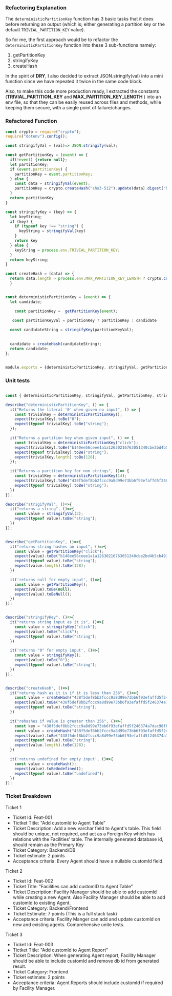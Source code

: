 
### Refactoring Explanation

The `deterministicPartitionKey` function has 3 basic tasks that it does before returning an output (which is; either generating a partition key or the default `TRIVIAL_PARTITION_KEY` value).

So for me, the first approach would be to refactor the `deterministicPartitionKey` function into these 3 sub-functions namely:

1. getPartitionKey
2. stringifyKey
3. createHash


In the spirit of **DRY**, I also decided to extract JSON.stringify(val) into a mini function since we have repeated it twice in the same code block.

Also, to make this code more production ready, I extracted the constants (**TRIVIAL_PARTITION_KEY** and **MAX_PARTITION_KEY_LENGTH** ) into an env file, so that they can be easily reused across files and methods, while keeping them secure, with a single point of failure/changes.





### Refactored Function
```javascript
const crypto = require("crypto");
require("dotenv").config();

const stringifyVal = (val)=> JSON.stringify(val);

const getPartitionKey = (event) => {
  if(!event) {return null};
  let partitionKey;
  if (event.partitionKey) {
    partitionKey = event.partitionKey;
  } else {
    const data = stringifyVal(event);
    partitionKey = crypto.createHash("sha3-512").update(data).digest("hex");
  }
  return partitionKey
}

const stringifyKey = (key) => {
  let keyString;
  if (key) {
    if (typeof key !== "string") {
      keyString = stringifyVal(key)
    }
    return key
  } else {
    keyString = process.env.TRIVIAL_PARTITION_KEY;
  }
  return keyString;
}

const createHash = (data) => {
  return data.length > process.env.MAX_PARTITION_KEY_LENGTH ? crypto.createHash("sha3-512").update(data).digest("hex") : data;
  }


const deterministicPartitionKey = (event) => {
  let candidate;

    const partitionKey =  getPartitionKey(event);
    
   const partitionKeyVal = partitionKey ? partitionKey : candidate

  const candidateString = stringifyKey(partitionKeyVal);

  
  candidate = createHash(candidateString);
  return candidate;
};


module.exports = {deterministicPartitionKey, stringifyVal, getPartitionKey, stringifyKey, createHash};
```

### Unit tests
```javascript

const { deterministicPartitionKey, stringifyVal, getPartitionKey, stringifyKey, createHash } = require("./dpk");

describe("deterministicPartitionKey", () => {
  it("Returns the literal '0' when given no input", () => {
    const trivialKey = deterministicPartitionKey();
    expect(trivialKey).toBe("0");
    expect(typeof trivialKey).toBe("string");
  });

  it("Returns a partition key when given input", () => {
    const trivialKey = deterministicPartitionKey("click");
    expect(trivialKey).toBe("b140ee56ceee1a1a12630216763051340cbe2bd4b5cb4934980cc0635a110602b850e7c560775e75e0551b7ff1129fa342fe2bc18ea73d9cf9c6d8679311a511")
    expect(typeof trivialKey).toBe("string");
    expect(trivialKey.length).toBe(128);
  });

  it("Returns a partition key for non strings", ()=> {
    const trivialKey = deterministicPartitionKey(14);
    expect(trivialKey).toBe("438f5def8bb2fccc9a8d99e73bb6f93efaffd5f246374a7dac98fb12c43792a8a52cd15c5d16545158dfcc7a9f69ea68ed052dc96025fb7f54f8ea15dd0be1d6")
    expect(typeof trivialKey).toBe("string");
  })
});

describe("strigifyVal", ()=>{
  it("returns a string", ()=>{
    const value = stringifyVal(3);
    expect(typeof value).toBe("string");
  })
});


describe("getPartitionKey", ()=>{
  it("returns string hashes an input", ()=>{
    const value = getPartitionKey("click");
    expect(value).toBe("b140ee56ceee1a1a12630216763051340cbe2bd4b5cb4934980cc0635a110602b850e7c560775e75e0551b7ff1129fa342fe2bc18ea73d9cf9c6d8679311a511");
    expect(typeof value).toBe("string");
    expect(value.length).toBe(128);
  })

  it('returns null for empty input', ()=>{
    const value = getPartitionKey();
    expect(value).toBe(null);
    expect(value).toBeNull();
  })
});


describe("stringifyKey", ()=>{
  it("returns string input as it is", ()=>{
    const value = stringifyKey("click");
    expect(value).toBe("click");
    expect(typeof value).toBe("string");
  })

  it('returns "0" for empty input', ()=>{
    const value = stringifyKey();
    expect(value).toBe("0");
    expect(typeof value).toBe("string");
  })
});


describe("createHash", ()=>{
  it("returns hash as it is if it is less than 256", ()=>{
    const value = createHash("438f5def8bb2fccc9a8d99e73bb6f93efaffd5f246374a7dac98fb12c43792a8a52cd15c5d16545158dfcc7a9f69ea68ed052dc96025fb7f54f8ea15dd0be1d6");
    expect(value).toBe("438f5def8bb2fccc9a8d99e73bb6f93efaffd5f246374a7dac98fb12c43792a8a52cd15c5d16545158dfcc7a9f69ea68ed052dc96025fb7f54f8ea15dd0be1d6");
    expect(typeof value).toBe("string");
  })

  it("rehashes if value is greater than 256", ()=>{
    const key = "438f5def8bb2fccc9a8d99e73bb6f93efaffd5f246374a7dac98fb12c43792a8a52cd15c5d16545158dfcc7a9f69ea68ed052dc96025fb7f54f8ea15dd0be1d6438f5def8bb2fccc9a8d99e73bb6f93efaffd5f246374a7dac98fb12c43792a8a52cd15c5d16545158dfcc7a9f69ea68ed052dc960253efaffd5f246374a7dac98fb12c43792a8a52cd15c5d16545158dfcc7a9f69ea68ed052dc960253efaffd5f246374a7dac98fb12c43792a8a52cd15c5d16545158dfcc7a9f69ea68ed052dc96025"
    const value = createHash("438f5def8bb2fccc9a8d99e73bb6f93efaffd5f246374a7dac98fb12c43792a8a52cd15c5d16545158dfcc7a9f69ea68ed052dc96025fb7f54f8ea15dd0be1d6");
    expect(value).toBe("438f5def8bb2fccc9a8d99e73bb6f93efaffd5f246374a7dac98fb12c43792a8a52cd15c5d16545158dfcc7a9f69ea68ed052dc96025fb7f54f8ea15dd0be1d6");
    expect(typeof value).toBe("string");
    expect(value.length).toBe(128);
  })

  it('returns undefined for empty input', ()=>{
    const value = createHash();
    expect(value).toBeUndefined();
    expect(typeof value).toBe("undefined");
  })
});
```

### Ticket Breakdown

Ticket 1
- Ticket Id:  Feat-001
- Tictket Title: "Add customId to Agent Table"
- Ticket Description: Add a new varchar field to Agent's table. This field should be unique, not required, and act as a Foreign Key which has relations with the Facilities' table. The internally generated database id, should remain as the Primary Key
- Ticket Category: Backend/DB
- Ticket estimate: 2 points
- Acceptance criteria: Every Agent should have a nullable customId field.

Ticket 2
- Ticket Id: Feat-002
- Ticket Title: "Facilities can add customID to Agent Table"
- Ticket Description: Facility Manager should be able to add customId while creating a new Agent. Also Facility Manager should be able to add customId to existing Agent.
- Ticket Category: Backend/Frontend
- Ticket Estimate: 7 points (This is a full stack task)
- Acceptance criteria: Facility Manger can add and update customId on new and existing agents. Comprehensive unite tests.

Ticket 3
- Ticket Id:  Feat-003
- Tictket Title: "Add customId to Agent Report"
- Ticket Description: When generating Agent report, Facility Manager should be able to include customId and remove db id from generated result.
- Ticket Category: Frontend
- Ticket estimate: 2 points
- Acceptance criteria: Agent Reports should include customId if required by Facility Manager.